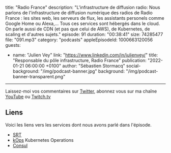 title: "Radio France"
description: "L'infrastructure de diffusion radio: Nous parlons de l'infrastructure de diffusion numérique des radios de Radio France : les sites web, les serveurs de flux, les assistants personels comme Google Home ou Alexa,... Tous ces services sont hébergés dans le cloud. On parle aussi de CDN (et pas que celui de AWS), de Kubernetes, de scaling et d'autres sujets."
episode: 91
duration: "00:38:41"
size: 74285477
file: "091.mp3"
category: "podcasts"
appleEpisodeId: 1000663120056
guests:
  - name: "Julien Vey"
    link: "https://www.linkedin.com/in/julienvey/"
    title: "Responsable du pôle infrastructure, Radio France"
publication: "2022-01-21 06:00:00 +0100"
author: "Sébastien Stormacq"
social-background: "/img/podcast-banner.jpg"
background: "/img/podcast-banner-transparent.png"
---

Laissez-moi vos commentaires sur [Twitter](https://twitter.com/sebsto), abonnez vous sur ma chaîne [YouTube](https://www.youtube.com/sebsto) ou [Twitch.tv](https://www.twitch.tv/sebAWS)

## Liens

Voici les liens vers les services dont nous avons parlé dans l'épisode.

- [SRT](https://en.wikipedia.org/wiki/Secure_Reliable_Transport)
- [kOps](https://github.com/kubernetes/kops) Kubernetes Operations
- [Consul](https://www.consul.io)